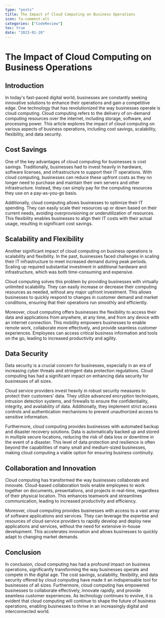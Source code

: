 ```yaml
---
type: "posts"
title: The Impact of Cloud Computing on Business Operations
icon: fa-comment-alt
categories: ["CodeReview"]
toc: true
date: "2023-01-28"
---
```




# The Impact of Cloud Computing on Business Operations

## Introduction

In today's fast-paced digital world, businesses are constantly seeking innovative solutions to enhance their operations and gain a competitive edge. One technology that has revolutionized the way businesses operate is cloud computing. Cloud computing refers to the delivery of on-demand computing resources over the internet, including storage, software, and processing power. This article explores the impact of cloud computing on various aspects of business operations, including cost savings, scalability, flexibility, and data security.

## Cost Savings

One of the key advantages of cloud computing for businesses is cost savings. Traditionally, businesses had to invest heavily in hardware, software licenses, and infrastructure to support their IT operations. With cloud computing, businesses can reduce these upfront costs as they no longer need to purchase and maintain their own servers and other infrastructure. Instead, they can simply pay for the computing resources they use on a pay-as-you-go basis.

Additionally, cloud computing allows businesses to optimize their IT spending. They can easily scale their resources up or down based on their current needs, avoiding overprovisioning or underutilization of resources. This flexibility enables businesses to align their IT costs with their actual usage, resulting in significant cost savings.

## Scalability and Flexibility

Another significant impact of cloud computing on business operations is scalability and flexibility. In the past, businesses faced challenges in scaling their IT infrastructure to meet increased demand during peak periods. Scaling up required substantial investment in additional hardware and infrastructure, which was both time-consuming and expensive.

Cloud computing solves this problem by providing businesses with virtually unlimited scalability. They can easily increase or decrease their computing resources as needed, without any major upfront investment. This allows businesses to quickly respond to changes in customer demand and market conditions, ensuring that their operations run smoothly and efficiently.

Moreover, cloud computing offers businesses the flexibility to access their data and applications from anywhere, at any time, and from any device with an internet connection. This mobility empowers businesses to enable remote work, collaborate more effectively, and provide seamless customer experiences. Employees can access critical business information and tools on the go, leading to increased productivity and agility.

## Data Security

Data security is a crucial concern for businesses, especially in an era of increasing cyber threats and stringent data protection regulations. Cloud computing has had a significant impact on enhancing data security for businesses of all sizes.

Cloud service providers invest heavily in robust security measures to protect their customers' data. They utilize advanced encryption techniques, intrusion detection systems, and firewalls to ensure the confidentiality, integrity, and availability of data. Additionally, they implement strict access controls and authentication mechanisms to prevent unauthorized access to sensitive information.

Furthermore, cloud computing provides businesses with automated backup and disaster recovery solutions. Data is automatically backed up and stored in multiple secure locations, reducing the risk of data loss or downtime in the event of a disaster. This level of data protection and resilience is often beyond the capabilities of many small and medium-sized businesses, making cloud computing a viable option for ensuring business continuity.

## Collaboration and Innovation

Cloud computing has transformed the way businesses collaborate and innovate. Cloud-based collaboration tools enable employees to work together on documents, presentations, and projects in real-time, regardless of their physical location. This enhances teamwork and streamlines communication, leading to increased productivity and efficiency.

Moreover, cloud computing provides businesses with access to a vast array of software applications and services. They can leverage the expertise and resources of cloud service providers to rapidly develop and deploy new applications and services, without the need for extensive in-house development. This accelerates innovation and allows businesses to quickly adapt to changing market demands.

## Conclusion

In conclusion, cloud computing has had a profound impact on business operations, significantly transforming the way businesses operate and compete in the digital age. The cost savings, scalability, flexibility, and data security offered by cloud computing have made it an indispensable tool for businesses of all sizes. Furthermore, cloud computing has empowered businesses to collaborate effectively, innovate rapidly, and provide seamless customer experiences. As technology continues to evolve, it is evident that cloud computing will continue to shape the future of business operations, enabling businesses to thrive in an increasingly digital and interconnected world.